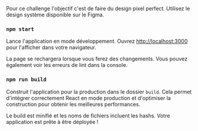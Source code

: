 Pour ce challenge l'objectif c'est de faire du design pixel perfect. Utilisez le design système disponible sur le Figma.

### `npm start`

Lance l'application en mode développement.
Ouvrez [http://localhost:3000](http://localhost:3000) pour l'afficher dans votre navigateur.

La page se rechargera lorsque vous ferez des changements.
Vous pouvez également voir les erreurs de lint dans la console.

### `npm run build`

Construit l'application pour la production dans le dossier `build`.
Cela permet d'intégrer correctement React en mode production et d'optimiser la construction pour obtenir les meilleures performances.

Le build est minifié et les noms de fichiers incluent les hashs.
Votre application est prête à être déployée !